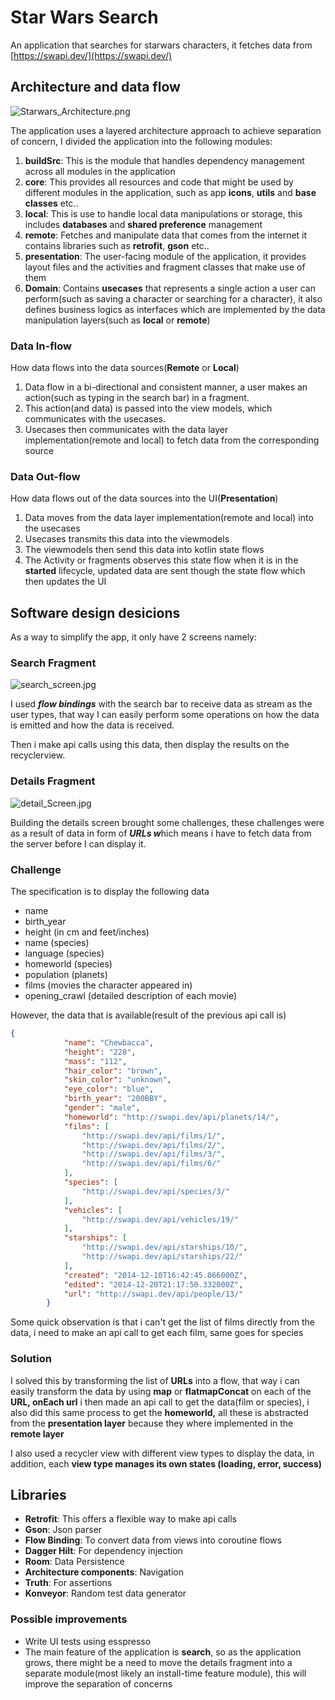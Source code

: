 # Star Wars Search

An application that searches for starwars characters, it fetches data from [https://swapi.dev/](https://swapi.dev/)

## Architecture and data flow

![Starwars_Architecture.png](SCREENDATA/Starwars_Architecture.png)

The application uses a layered architecture approach to achieve separation of concern, I divided the application into the following modules: 

  

1. **buildSrc**: This is the module that handles dependency management across all modules in the application
2. **core**: This provides all resources and code that might be used by different modules in the application, such as app **icons**, **utils** and **base classes** etc..
3. **local**: This is use to handle local data manipulations or storage, this includes **databases** and **shared preference** management
4. **remote**: Fetches and manipulate data that comes from the internet it contains libraries such as **retrofit**, **gson** etc.. 
5. **presentation**: The user-facing module of the application, it provides layout files and the activities and fragment classes that make use of them
6. **Domain**: Contains **usecases** that represents a single action a user can perform(such as saving a character or searching for a character), it also defines business logics as interfaces which are implemented by the data manipulation layers(such as **local** or **remote**)

### Data In-flow

How data flows into the data sources(**Remote** or **Local**)

1. Data flow in a bi-directional and consistent manner, a user makes an action(such as typing in the search bar) in a fragment. 
2. This action(and data) is passed into the view models, which communicates with the usecases.
3. Usecases then communicates with the data layer implementation(remote and local) to fetch data from the corresponding source 

### Data Out-flow

How data flows out of the data sources into the UI(**Presentation**)

1. Data moves from the data layer implementation(remote and local) into the usecases
2. Usecases transmits this data into the viewmodels 
3. The viewmodels then send this data into kotlin state flows
4. The Activity or fragments observes this state flow when it is in the **started** lifecycle, updated data are sent though the state flow which then updates the UI

## Software design desicions

As a way to simplify the app, it only have 2 screens namely: 

### Search Fragment

![search_screen.jpg](SCREENDATA/search_screen.jpg)

I used ***flow bindings*** with the search bar to receive data as stream as the user types, that way I can easily perform some operations on how the data is emitted and how the data is received.

Then i make api calls using this data, then display the results on the recyclerview.

### Details Fragment

![detail_Screen.jpg](SCREENDATA/detail_Screen.jpg)

Building the details screen brought some challenges, these challenges were as a result of data in form of ***URLs w***hich means i have to fetch data from the server before I can display it.

### Challenge

The specification is to display the following data 

- name
- birth_year
- height (in cm and feet/inches)
- name (species)
- language (species)
- homeworld (species)
- population (planets)
- films (movies the character appeared in)
- opening_crawl (detailed description of each movie)

However, the data that is available(result of the previous api call is)

```json
{
            "name": "Chewbacca",
            "height": "228",
            "mass": "112",
            "hair_color": "brown",
            "skin_color": "unknown",
            "eye_color": "blue",
            "birth_year": "200BBY",
            "gender": "male",
            "homeworld": "http://swapi.dev/api/planets/14/",
            "films": [
                "http://swapi.dev/api/films/1/",
                "http://swapi.dev/api/films/2/",
                "http://swapi.dev/api/films/3/",
                "http://swapi.dev/api/films/6/"
            ],
            "species": [
                "http://swapi.dev/api/species/3/"
            ],
            "vehicles": [
                "http://swapi.dev/api/vehicles/19/"
            ],
            "starships": [
                "http://swapi.dev/api/starships/10/",
                "http://swapi.dev/api/starships/22/"
            ],
            "created": "2014-12-10T16:42:45.066000Z",
            "edited": "2014-12-20T21:17:50.332000Z",
            "url": "http://swapi.dev/api/people/13/"
        }
```

Some quick observation is that i can't get the list of films directly from the data, i need to make an api call to get each film, same goes for species

### Solution

I solved this by transforming the list of **URLs** into a flow, that way i can easily transform the data by using **map** or **flatmapConcat** on each of the **URL, onEach url** i then made an api call to get the data(film or species), i also did this same process to get the **homeworld,** all these is abstracted from the **presentation layer** because they where implemented in the **remote layer**

I also used a recycler view with different view types to display the data, in addition, each **view type manages its own states (loading, error, success)**

## Libraries

- **Retrofit**: This offers a flexible way to make api calls
- **Gson**:  Json parser
- **Flow Binding**: To convert data from views into coroutine flows
- **Dagger Hilt**: For dependency injection
- **Room**: Data Persistence
- **Architecture components**: Navigation
- **Truth**: For assertions
- **Konveyor**: Random test data generator

### Possible improvements

- Write UI tests using esspresso
- The main feature of the application is  **search**, so as the application grows, there might be a need to move the details fragment into a separate module(most likely an install-time feature module), this will improve the separation of concerns